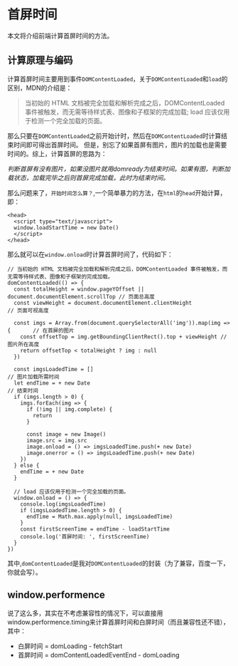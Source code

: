 # 首屏时间
本文将介绍前端计算首屏时间的方法。

## 计算原理与编码
计算首屏时间主要用到事件`DOMContentLoaded`，关于`DOMContentLoaded`和`load`的区别，MDN的介绍是：

> 当初始的 HTML 文档被完全加载和解析完成之后，DOMContentLoaded 事件被触发，而无需等待样式表、图像和子框架的完成加载; load 应该仅用于检测一个完全加载的页面。

那么只要在`DOMContentLoaded`之前开始计时，然后在`DOMContentLoaded`时计算结束时间即可得出首屏时间。
但是，别忘了如果首屏有图片，图片的加载也是需要时间的。综上，计算首屏的思路为：

*判断首屏有没有图片，如果没图片就用domready为结束时间。如果有图，判断加载状态，加载完毕之后则首屏完成加载，此时为结束时间。*

那么问题来了，`开始时间怎么算？`,一个简单暴力的方法，在`html`的`head`开始计算，即：

```
<head>
  <script type="text/javascript">
  window.loadStartTime = new Date()
  </script>
</head>
```

那么就可以在`window.onload`时计算首屏时间了，代码如下：

```
// 当初始的 HTML 文档被完全加载和解析完成之后，DOMContentLoaded 事件被触发，而无需等待样式表、图像和子框架的完成加载。
domContentLoaded(() => {
  const totalHeight = window.pageYOffset || document.documentElement.scrollTop // 页面总高度
  const viewHeight = document.documentElement.clientHeight                     // 页面可视高度

  const imgs = Array.from(document.querySelectorAll('img')).map(img => {       // 在首屏的图片
    const offsetTop = img.getBoundingClientRect().top + viewHeight // 图片所在高度
    return offsetTop < totalHeight ? img : null
  })

  const imgsLoadedTime = []                                                    // 图片加载所需时间
  let endTime = + new Date                                                     // 结束时间
  if (imgs.length > 0) {
    imgs.forEach(img => {
      if (!img || img.complete) {
        return
      }

      const image = new Image()
      image.src = img.src
      image.onload = () => imgsLoadedTime.push(+ new Date)
      image.onerror = () => imgsLoadedTime.push(+ new Date)
    })
  } else {
    endTime = + new Date
  }

  // load 应该仅用于检测一个完全加载的页面。 
  window.onload = () => {
    console.log(imgsLoadedTime)
    if (imgsLoadedTime.length > 0) {
      endTime = Math.max.apply(null, imgsLoadedTime)
    }
    const firstScreenTime = endTime - loadStartTime
    console.log('首屏时间: ', firstScreenTime)
  }
})
```
其中,`domContentLoaded`是我对`DOMContentLoaded`的封装（为了兼容，百度一下，你就会写）。

## window.performence
说了这么多，其实在不考虑兼容性的情况下，可以直接用window.performence.timing来计算首屏时间和白屏时间（而且兼容性还不错），
其中：
  - 白屏时间 = domLoading - fetchStart
  - 首屏时间 = domContentLoadedEventEnd - domLoading



<!-- # 
## 性能指标
 - 白屏时间
 - 首屏时间
 - 总下载时间
 - 可交互时间
 - TCP连接时间
 - HTTP请求时间
 - HTTP响应时间

## window.performence
可以使用Navigation.timing 统计到的时间数据来计算一些页面性能指标，比如DNS查询耗时、白屏时间、domready等等。如下：

- DNS查询耗时 = domainLookupEnd - domainLookupStart
- TCP链接耗时 = connectEnd - connectStart
- request请求耗时 = responseEnd - responseStart
- 解析dom树耗时 = domComplete - domInteractive
- 白屏时间 = domloadng - fetchStart
- domready时间 = domContentLoadedEventEnd - fetchStart
- onload时间 = loadEventEnd - fetchStart

## window.onerror捕获
这种方式不需要开发人员在代码中书写大量的try...catch，通过给window添加onerror监听，在js发生异常的时候便可以捕获到错误信息，语法异常和运行异常均可被捕获到。但是window.onerror这个监听必须放在所有js文件之前才可以保证能够捕获到所有的异常信息。

window.onerror事件的详细信息参考这里。
```
  /**
  * @param {String}  errorMessage   错误信息
  * @param {String}  scriptURL      出错文件的URL
  * @param {Long}    lineNumber     出错代码的行号
  * @param {Long}    columnNumber   出错代码的列号
  * @param {Object}  errorObj       错误信息Object
  */
  window.onerror = function(errorMessage, scriptURL, lineNumber,columnNumber,errorObj) { 
      // code..
  }
```

onerror的实现方式各浏览器略有差异，但是前三个参数都是相同的，某些低版本浏览器没有后两个参数。

最后一个参数errorObj各浏览器实现的程度不一致，具体可参考这里。

综上所述，window.onerror方案的优点是减少了开发人员的工作量，部署方便，并且可以捕获语法错误和运行错误。缺点是错误信息不能自定义，并且errorObj每种浏览器的实现有略微差异，导致需统计的信息有局限性。

## 跨域JS文件异常的捕获
为了提高web性能，目前大部分web产品架构中都有CDN这一环，将资源部署到不同的域名上，充分利用浏览器的并发请求机制。那么在跨域JS文件中发生异常的时候，onerror监听会捕获到什么信息呢？请看下图：


只有一个稍微有价值的信息Script error，其他什么信息都没有，为什么会这样呢？

我们都知道浏览器有同源资源限制，常规状态下是无法进行跨域请求的。而script、img、iframe标签的src属性是没有这种限制的，这也是很多跨域方案的基础。但是即使script标签可以请求到异域的js文件，此文件中的信息也并不能暴露到当前域内，这也是浏览器的安全措施所致。

那么有没有办法获取到异域资源的异常信息呢？

其实很简单，目前可以说基本上所有的web产品对于js/css/image等静态资源都在服务端设置了Access-Control-Allow-Origin: *的响应头，也就是允许跨域请求。在这个环境下，只要我们在请求跨域资源的script标签上添加一个crossorigin属性即可：

<script src="http://static.toutiao.com/test.js" crossorigin></script>
这样的话，异域的test.js文件中发生异常时便可以被当前域的onerror监听捕获到详细的异常信息。 -->
